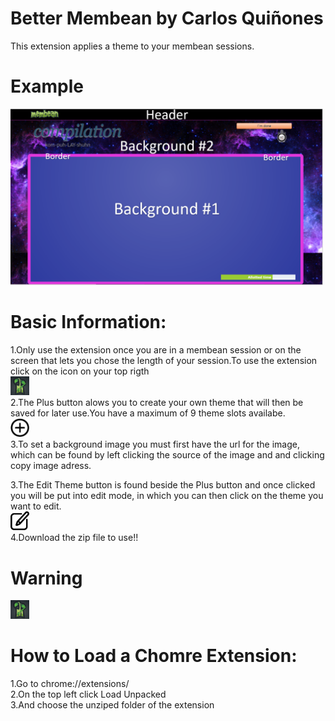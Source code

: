 # Better Membean by Carlos Quiñones


This extension applies a theme to your membean sessions.<br/>

# Example

<img width=" 500px" heigth = "2500px" src = "https://github.com/CarlosQR/betterMembean/blob/main/example.PNG"><br/>

# Basic Information:



1.Only use the extension once you are in a membean session or on the screen that lets you chose the length of your session.To use the extension click on the icon on your top rigth <br /> 
<img width=" 30px" heigth = "30px" src = "https://github.com/CarlosQR/betterMembean/blob/main/images/Icon.PNG"><br/>
2.The Plus button alows you to create your own theme that will then be saved for later use.You have a maximum of 9 theme slots availabe. <br /> 
<img width=" 30px" heigth = "30px" src = "kisspng-computer-icons-download-button-symbol-plus-5abd9e3f0d1281.9002311215223762550536-removebg-preview.png"><br/>
3.To set a background image you must first have the url for the image, which can be found by left clicking the source of the image and and clicking copy image adress. <br /> 

3.The Edit Theme button is found beside the Plus button and once clicked you will be put into edit mode, in which you can then click on the theme you want to edit.<br/>
<img width=" 30px" heigth = "30px" src = "edit.png"><br/>
4.Download the zip file to use!!


# Warning
<img width=" 30px" heigth = "30px" src = "https://github.com/CarlosQR/betterMembean/blob/main/images/Icon.PNG"><br/>
# How to Load a Chomre Extension:

1.Go to chrome://extensions/<br /> 
2.On the top left click Load Unpacked <br /> 
3.And choose the unziped folder of the extension

